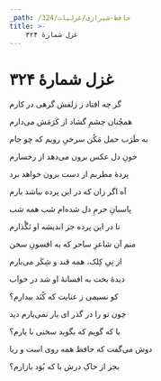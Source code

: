 ```yaml
---
_path: /حافظ-شیرازی/غزلیات/324
title: >-
    غزل شمارهٔ ۳۲۴
---
```

# غزل شمارهٔ ۳۲۴

<div class="b" id="bn1"><div class="m1"><p>گر چه افتاد ز زلفش گرهی در کارم</p></div>
<div class="m2"><p>همچُنان چشمِ گشاد از کَرَمَش می‌دارم</p></div></div>
<div class="b" id="bn2"><div class="m1"><p>به طَرَب حمل مَکُن سرخیِ رویم که چو جام</p></div>
<div class="m2"><p>خونِ دل عکس برون می‌دهد از رخسارم</p></div></div>
<div class="b" id="bn3"><div class="m1"><p>پردهٔ مطربم از دست برون خواهد برد</p></div>
<div class="m2"><p>آه اگر زان که در این پرده نباشد بارم</p></div></div>
<div class="b" id="bn4"><div class="m1"><p>پاسبانِ حرمِ دل شده‌ام شب همه شب</p></div>
<div class="m2"><p>تا در این پرده جز اندیشه او نَگْذارم</p></div></div>
<div class="b" id="bn5"><div class="m1"><p>منم آن شاعرِ ساحر که به افسونِ سخن</p></div>
<div class="m2"><p>از نِیِ کِلک، همه قند و شِکَر می‌بارم</p></div></div>
<div class="b" id="bn6"><div class="m1"><p>دیدهٔ بخت به افسانهٔ او شد در خواب</p></div>
<div class="m2"><p>کو نسیمی ز عنایت که کُنَد بیدارم؟</p></div></div>
<div class="b" id="bn7"><div class="m1"><p>چون تو را در گذر ای یار نمی‌یارم دید</p></div>
<div class="m2"><p>با که گویم که بگوید سخنی با یارم؟</p></div></div>
<div class="b" id="bn8"><div class="m1"><p>دوش می‌گفت که حافظ همه روی است و ریا</p></div>
<div class="m2"><p>بجز از خاکِ درش با که بُوَد بازارم؟</p></div></div>
